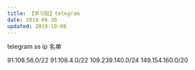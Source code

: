 ```yaml
---
title: 【学习贴】telegram
date: 2019-06-30
updated: 2019-10-08
---
```


telegram ss ip 名单

91.108.56.0/22
91.108.4.0/22
109.239.140.0/24
149.154.160.0/20
